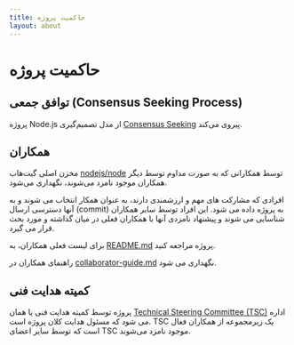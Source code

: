 ```yaml
---
title: حاکمیت پروژه
layout: about
---
```


# حاکمیت پروژه

## توافق جمعی (Consensus Seeking Process)

پروژه Node.js از مدل تصمیم‌گیری [Consensus Seeking][] پیروی می‌کند.

## همکاران

مخزن اصلی گیت‌هاب [nodejs/node][] توسط همکارانی که به صورت مداوم توسط دیگر همکاران موجود نامزد می‌شوند، نگهداری می‌شود.

افرادی که مشارکت های مهم و ارزشمندی دارند، به عنوان همکار انتخاب می شوند و به آنها دسترسی ارسال (commit) به پروژه داده می شود. این افراد توسط سایر همکاران شناسایی می شوند و پیشنهاد نامزدی آنها با همکاران فعلی در میان گذاشته و مورد بحث قرار می گیرد.

برای لیست فعلی همکاران، به [README.md][] پروژه مراجعه کنید.

راهنمای همکاران در [collaborator-guide.md][] نگهداری می شود.

## کمیته هدایت فنی

پروژه توسط کمیته هدایت فنی یا همان [Technical Steering Committee (TSC)][] اداره می شود که مسئول هدایت کلان پروژه است. TSC یک زیرمجموعه از همکاران فعال است که توسط سایر اعضای TSC موجود نامزد می‌شوند.

[consensus seeking]: https://en.wikipedia.org/wiki/Consensus-seeking_decision-making
[readme.md]: https://github.com/nodejs/node/blob/main/README.md#current-project-team-members
[tsc]: https://github.com/nodejs/TSC
[technical steering committee (tsc)]: https://github.com/nodejs/TSC/blob/main/TSC-Charter.md
[collaborator-guide.md]: https://github.com/nodejs/node/blob/main/doc/contributing/collaborator-guide.md
[nodejs/node]: https://github.com/nodejs/node
